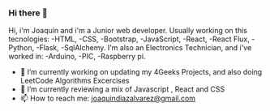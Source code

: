 ### Hi there 👋

<!--
**joaquindiazalvarez/joaquindiazalvarez** is a ✨ _special_ ✨ repository because its `README.md` (this file) appears on your GitHub profile.

Hi, i'm Joaquín and...

- 🔭 I’m currently working on updating my 4Geeks Projects, and also doing LeetCode Excercises
- 🌱 I’m currently reviewing a mix of Javascript , React and CSS
- 📫 How to reach me: joaquindiazalvarez@gmail.com
- 😄 Pronouns: JKN, Cornelius
- ⚡ Fun fact: 
-->
Hi, i'm Joaquín and i'm a Junior web developer. Usually working on this tecnologies:
  -HTML,
  -CSS,
  -Bootstrap,
  -JavaScript,
  -React,
  -React Flux,
  -Python,
  -Flask,
  -SqlAlchemy.
I'm also an Electronics Technician, and i've worked in:
  -Arduino,
  -PIC,
  -Raspberry pi.

- 🔭 I’m currently working on updating my 4Geeks Projects, and also doing LeetCode Algorithms Excercises
- 🌱 I’m currently reviewing a mix of Javascript , React and CSS
- 📫 How to reach me: joaquindiazalvarez@gmail.com


